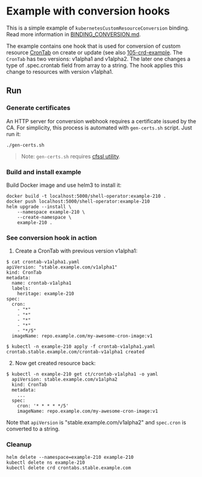 # Example with conversion hooks

This is a simple example of `kubernetesCustomResourceConversion` binding. Read more information in [BINDING_CONVERSION.md](../../BINDING_CONVERSION.md).

The example contains one hook that is used for conversion of custom resource [CronTab](https://kubernetes.io/docs/tasks/extend-kubernetes/custom-resources/custom-resource-definition-versioning/) on create or update (see also [105-crd-example](../105-crd-example/README.md). The `CronTab` has two versions: v1alpha1 and v1alpha2. The later one changes a type of .spec.crontab field from array to a string. The hook applies this change to resources with version v1alpha1.

## Run

### Generate certificates

An HTTP server for conversion webhook requires a certificate issued by the CA. For simplicity, this process is automated with `gen-certs.sh` script. Just run it:

```
./gen-certs.sh
```

> Note: `gen-certs.sh` requires [cfssl utility](https://github.com/cloudflare/cfssl/releases/latest).

### Build and install example

Build Docker image and use helm3 to install it:

```
docker build -t localhost:5000/shell-operator:example-210 .
docker push localhost:5000/shell-operator:example-210
helm upgrade --install \
    --namespace example-210 \
    --create-namespace \
    example-210 .
```

### See conversion hook in action

1. Create a CronTab with previous version v1alpha1:

```
$ cat crontab-v1alpha1.yaml
apiVersion: "stable.example.com/v1alpha1"
kind: CronTab
metadata:
  name: crontab-v1alpha1
  labels:
    heritage: example-210
spec:
  cron:
    - "*"
    - "*"
    - "*"
    - "*"
    - "*/5"
  imageName: repo.example.com/my-awesome-cron-image:v1

$ kubectl -n example-210 apply -f crontab-v1alpha1.yaml
crontab.stable.example.com/crontab-v1alpha1 created
```

2. Now get created resource back:

```
$ kubectl -n example-210 get ct/crontab-v1alpha1 -o yaml
  apiVersion: stable.example.com/v1alpha2
  kind: CronTab
  metadata:
    ...
  spec:
    cron: '* * * * */5'
    imageName: repo.example.com/my-awesome-cron-image:v1
```

Note that `apiVersion` is "stable.example.com/v1alpha2" and `spec.cron` is converted to a string.


### Cleanup

```
helm delete --namespace=example-210 example-210
kubectl delete ns example-210
kubectl delete crd crontabs.stable.example.com
```
